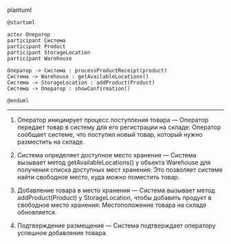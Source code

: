 plantuml

```
@startuml
 
actor Оператор
participant Система
participant Product
participant StorageLocation
participant Warehouse

Оператор -> Система : processProductReceipt(product)
Система -> Warehouse : getAvailableLocations()
Система -> StorageLocation : addProduct(Product)
Система -> Оператор : showConfirmation()

@enduml
```
------------------------------------------------------------------
1. Оператор инициирует процесс поступления товара — Оператор передает товар в систему для его регистрации на складе: Оператор сообщает системе, что поступил новый товар, который нужно разместить на складе.

2. Система определяет доступное место хранения — Система вызывает метод getAvailableLocations() у объекта Warehouse для получения списка доступных мест хранения: Это позволяет системе найти свободное место, куда можно поместить товар.

3. Добавление товара в место хранения — Система вызывает метод addProduct(Product) у StorageLocation, чтобы добавить продукт в свободное место хранения: Местоположение товара на складе обновляется.


4. Подтверждение размещения — Система подтверждает оператору успешное добавление товара.

     
